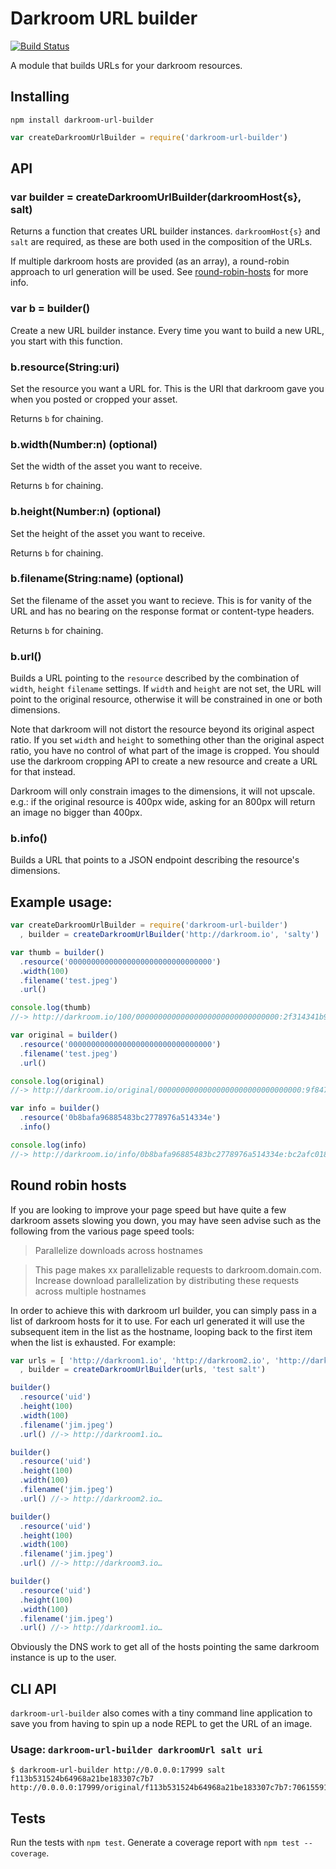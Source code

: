 # Darkroom URL builder

[![Build Status](https://travis-ci.org/bengourley/darkroom-url-builder.png)](https://travis-ci.org/bengourley/darkroom-url-builder)

A module that builds URLs for your darkroom resources.

## Installing

```
npm install darkroom-url-builder
```

```js
var createDarkroomUrlBuilder = require('darkroom-url-builder')
```

## API

### var builder = createDarkroomUrlBuilder(darkroomHost{s}, salt)

Returns a function that creates URL builder instances. `darkroomHost{s}` and `salt`
are required, as these are both used in the composition of the URLs.

If multiple darkroom hosts are provided (as an array), a round-robin approach to url
generation will be used. See [round-robin-hosts](#round-robin-hosts) for more info.

### var b = builder()

Create a new URL builder instance. Every time you want to build a new URL, you
start with this function.

### b.resource(String:uri)

Set the resource you want a URL for. This is the URI that darkroom gave you when you posted
or cropped your asset.

Returns `b` for chaining.

### b.width(Number:n) (optional)

Set the width of the asset you want to receive.

Returns `b` for chaining.

### b.height(Number:n) (optional)

Set the height of the asset you want to receive.

Returns `b` for chaining.

### b.filename(String:name) (optional)

Set the filename of the asset you want to recieve. This is for vanity of the URL
and has no bearing on the response format or content-type headers.

Returns `b` for chaining.

### b.url()

Builds a URL pointing to the `resource` described by the combination of `width`, `height`
`filename` settings. If `width` and `height` are not set, the URL will point to the original
resource, otherwise it will be constrained in one or both dimensions.

Note that darkroom will not distort the resource beyond its original aspect ratio. If you set
`width` and `height` to something other than the original aspect ratio, you have no control of
what part of the image is cropped. You should use the darkroom cropping API to create a new resource
and create a URL for that instead.

Darkroom will only constrain images to the dimensions, it will not upscale. e.g.: if the original
resource is 400px wide, asking for an 800px will return an image no bigger than 400px.

### b.info()

Builds a URL that points to a JSON endpoint describing the resource's dimensions.

## Example usage:

```js
var createDarkroomUrlBuilder = require('darkroom-url-builder')
  , builder = createDarkroomUrlBuilder('http://darkroom.io', 'salty')

var thumb = builder()
  .resource('00000000000000000000000000000000')
  .width(100)
  .filename('test.jpeg')
  .url()

console.log(thumb)
//-> http://darkroom.io/100/00000000000000000000000000000000:2f314341b9d1d41f1b54b07be8d0cd1a/test.jpeg

var original = builder()
  .resource('00000000000000000000000000000000')
  .filename('test.jpeg')
  .url()

console.log(original)
//-> http://darkroom.io/original/00000000000000000000000000000000:9f847ee652ef4eed45a39625ef30193f/test.jpeg

var info = builder()
  .resource('0b8bafa96885483bc2778976a514334e')
  .info()

console.log(info)
//-> http://darkroom.io/info/0b8bafa96885483bc2778976a514334e:bc2afc01898e3b8e2613793be6cd7598
```

## Round robin hosts

If you are looking to improve your page speed but have quite a few darkroom assets slowing you
down, you may have seen advise such as the following from the various page speed tools:

> Parallelize downloads across hostnames

> This page makes xx parallelizable requests to darkroom.domain.com. Increase download parallelization by distributing these requests across multiple hostnames

In order to achieve this with darkroom url builder, you can simply pass in a list of darkroom hosts
for it to use. For each url generated it will use the subsequent item in the list as the hostname, looping
back to the first item when the list is exhausted. For example:

```js
var urls = [ 'http://darkroom1.io', 'http://darkroom2.io', 'http://darkroom3.io' ]
  , builder = createDarkroomUrlBuilder(urls, 'test salt')

builder()
  .resource('uid')
  .height(100)
  .width(100)
  .filename('jim.jpeg')
  .url() //-> http://darkroom1.io…

builder()
  .resource('uid')
  .height(100)
  .width(100)
  .filename('jim.jpeg')
  .url() //-> http://darkroom2.io…

builder()
  .resource('uid')
  .height(100)
  .width(100)
  .filename('jim.jpeg')
  .url() //-> http://darkroom3.io…

builder()
  .resource('uid')
  .height(100)
  .width(100)
  .filename('jim.jpeg')
  .url() //-> http://darkroom1.io…
```

Obviously the DNS work to get all of the hosts pointing the same darkroom instance is up to the user.

## CLI API
`darkroom-url-builder` also comes with a tiny command line application to save you from having to spin
up a node REPL to get the URL of an image. 

### Usage: `darkroom-url-builder darkroomUrl salt uri`

```
$ darkroom-url-builder http://0.0.0.0:17999 salt f113b531524b64968a21be183307c7b7
http://0.0.0.0:17999/original/f113b531524b64968a21be183307c7b7:70615591bd5472c9a9ffff9396b7ba20
```

## Tests

Run the tests with `npm test`. Generate a coverage report with `npm test --coverage`.
